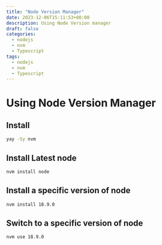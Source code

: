 ```yaml
---
title: "Node Version Manager"
date: 2023-12-06T15:11:53+00:00
description: Using Node Version manager
draft: false
categories:
  - nodejs
  - nvm
  - Typescript
tags:
  - nodejs
  - nvm
  - Typescript
---
```

# Using Node Version Manager

## Install
```bash
yay -Sy nvm
```

## Install Latest node

```bash
nvm install node
```

## Install a specific version of node

```bash
nvm install 18.9.0
```

## Switch to a specific version of node

```bash
nvm use 18.9.0
```
